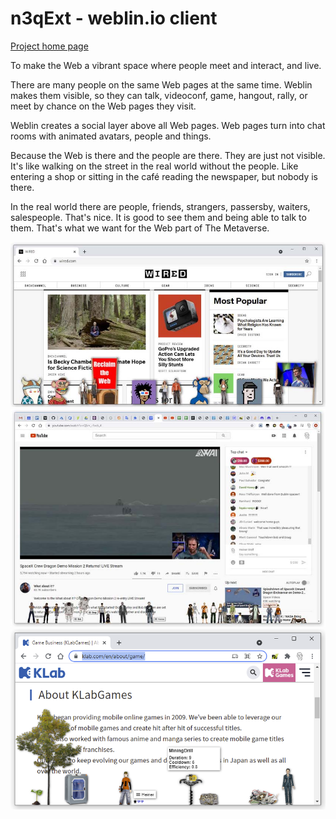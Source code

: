 # n3qExt - weblin.io client

[Project home page](https://www.weblin.io/)

To make the Web a vibrant space where people meet and interact, and live.

There are many people on the same Web pages at the same time. Weblin makes them visible, so they can talk, videoconf, game, hangout, rally, or meet by chance on the Web pages they visit.

Weblin creates a social layer above all Web pages. Web pages turn into chat rooms with animated avatars, people and things.

Because the Web is there and the people are there. They are just not visible. It's like walking on the street in the real world without the people. Like entering a shop or sitting in the café reading the newspaper, but nobody is there.

In the real world there are people, friends, strangers, passersby, waiters, salespeople. That's nice. It is good to see them and being able to talk to them. That's what we want for the Web part of The Metaverse.

![Online rally](/assets/wired-reclaim-rally-840.jpg?raw=true)
![Community event](/assets/SplashDownWithFelix-840.jpg?raw=true)
![Hypercasual gaming](/assets/klab-gaming-840.png?raw=true)
